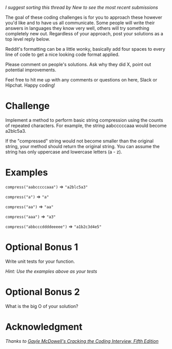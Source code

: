 _I suggest sorting this thread by *New* to see the most recent submissions_

The goal of these coding challenges is for you to approach these however you'd like and to have us all communicate. Some people will write their answers in languages they know very well, others will try something completely new out. Regardless of your approach, post your solutions as a top level reply below.

Reddit's formatting can be a little wonky, basically add four spaces to every line of code to get a nice looking code format applied.

Please comment on people's solutions. Ask why they did X, point out potential improvements.

Feel free to hit me up with any comments or questions on here, Slack or Hipchat. Happy coding!

# Challenge
Implement a method to perform basic string compression using the counts of repeated characters. For example, the string aabcccccaaa would become a2blc5a3.

If the "compressed" string would not become smaller than the original string, your method should return the original string. You can assume the string has only uppercase and lowercase letters (a - z).

# Examples
`compress("aabcccccaaa")` => `"a2blc5a3"`

`compress("a")` => `"a"`

`compress("aa")` => `"aa"`

`compress("aaa")` => `"a3"`

`compress("abbcccddddeeeee")` => `"a1b2c3d4e5"`

# Optional Bonus 1
Write unit tests for your function.

_Hint: Use the examples above as your tests_


# Optional Bonus 2
What is the big O of your solution?


# Acknowledgment
*Thanks to [Gayle McDowell's Cracking the Coding Interview, Fifth Edition](https://www.amazon.com/Cracking-Coding-Interview-Programming-Questions/dp/098478280X)*
